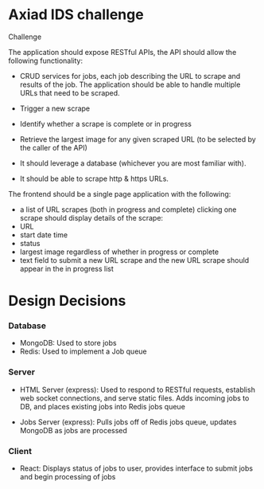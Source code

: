 # Axiad IDS challenge

Challenge

The application should expose RESTful APIs, the API should allow the following functionality:

- CRUD services for jobs, each job describing the URL to scrape and results of the job. The application should be able to handle multiple URLs that need to be scraped.
- Trigger a new scrape
- Identify whether a scrape is complete or in progress
- Retrieve the largest image for any given scraped URL (to be selected by the caller of the API)
- It should leverage a database (whichever you are most familiar with).

- It should be able to scrape http & https URLs.

The frontend should be a single page application with the following:

- a list of URL scrapes (both in progress and complete)
  clicking one scrape should display details of the scrape:
- URL
- start date time
- status
- largest image regardless of whether in progress or complete
- text field to submit a new URL scrape and the new URL scrape should appear in the in progress list

# Design Decisions

### Database

- MongoDB:
  Used to store jobs
- Redis:
  Used to implement a Job queue

### Server

- HTML Server (express):
  Used to respond to RESTful requests, establish web socket connections, and serve static files. Adds incoming jobs to DB, and places existing jobs into Redis jobs queue

- Jobs Server (express):
  Pulls jobs off of Redis jobs queue, updates MongoDB as jobs are processed

### Client

- React:
  Displays status of jobs to user, provides interface to submit jobs and begin processing of jobs
